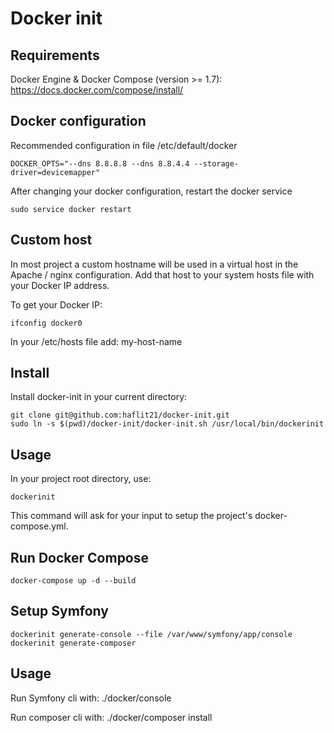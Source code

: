 # Docker init

## Requirements

Docker Engine & Docker Compose (version >= 1.7): https://docs.docker.com/compose/install/

## Docker configuration

Recommended configuration in file /etc/default/docker

    DOCKER_OPTS="--dns 8.8.8.8 --dns 8.8.4.4 --storage-driver=devicemapper"

After changing your docker configuration, restart the docker service

    sudo service docker restart

## Custom host

In most project a custom hostname will be used in a virtual host in the Apache / nginx configuration.
Add that host to your system hosts file with your Docker IP address.

To get your Docker IP:

    ifconfig docker0

In your /etc/hosts file add:
    <docker-ip> my-host-name

## Install

Install docker-init in your current directory:

    git clone git@github.com:haflit21/docker-init.git
    sudo ln -s $(pwd)/docker-init/docker-init.sh /usr/local/bin/dockerinit

## Usage

In your project root directory, use:

    dockerinit

This command will ask for your input to setup the project's docker-compose.yml.

## Run Docker Compose

    docker-compose up -d --build

## Setup Symfony

    dockerinit generate-console --file /var/www/symfony/app/console
    dockerinit generate-composer

## Usage

Run Symfony cli with:
    ./docker/console

Run composer cli with:
    ./docker/composer install
